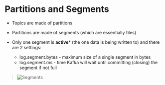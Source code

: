 # Partitions and Segments

- Topics are made of partitions

- Partitions are made of segments (which are essentially files)

- Only one segment is **active*** (the one data is being written to) and there are 2 settings:
  - log.segment.bytes - maximum size of a single segment in bytes
  - log.segment.ms - time Kafka will wait until committing (closing) the segment if not full

> ![Segments](docs/images/segments.png)